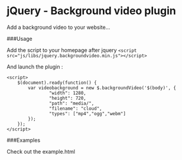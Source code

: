 jQuery - Background video plugin
=========

Add a background video to your website...
                                         

###Usage

Add the script to your homepage after jquery ``<script src="js/libs/jquery.backgroundvideo.min.js"></script>``
       

And launch the plugin :

```
<script>
	$(document).ready(function() {
		var videobackground = new $.backgroundVideo('$(body)', {
			 	"width": 1280,
				"height": 720,
		    	"path": "media/",
				"filename": "cloud",
				"types": ["mp4","ogg","webm"]
		});             
	});
</script>
```
                       
###Examples

 Check out the example.html
